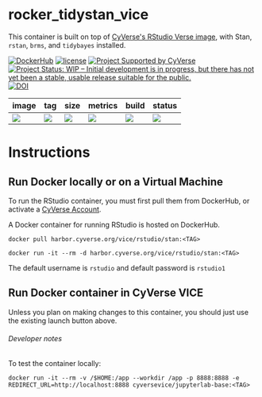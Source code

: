 # rocker_tidystan_vice

This container is built on top of [CyVerse's RStudio Verse image](https://github.com/cyverse-vice/rstudio-verse), with Stan, `rstan`, `brms`, and `tidybayes` installed.

  
[![DockerHub](https://img.shields.io/badge/DockerHub-brightgreen.svg?style=popout&logo=Docker)](https://hub.docker.com/r/cyversevice/rstudio-base) [![license](https://img.shields.io/badge/license-GPLv3-blue.svg)](https://opensource.org/licenses/GPL-3.0)  [![Project Supported by CyVerse](https://img.shields.io/badge/Supported%20by-CyVerse-blue.svg)](https://learning.cyverse.org/projects/vice/en/latest/)  [![Project Status: WIP – Initial development is in progress, but there has not yet been a stable, usable release suitable for the public.](https://www.repostatus.org/badges/latest/wip.svg)](https://www.repostatus.org/#wip) [![DOI](https://zenodo.org/badge/DOI/10.5281/zenodo.3246932.svg)](https://doi.org/10.5281/zenodo.3246932)

image | tag | size | metrics | build | status |  
----- | --- | ---- | ------- | ------|--------|
<a href="https://de.cyverse.org/de/?type=quick-launch&quick-launch-id=19f6a94b-71b6-4034-a7a5-40f7bea0b85b&app-id=75773c76-8ee1-11e9-907f-008cfa5ae621" target="_blank"><img src="https://de.cyverse.org/Powered-By-CyVerse-blue.svg"></a> | [![](https://images.microbadger.com/badges/version/cyversevice/<CONTAINER-NAME-HERE>.svg)](https://microbadger.com/images/cyversevice/<CONTAINER-NAME-HERE> "<TAG>") |  [![](https://images.microbadger.com/badges/image/cyversevice/<CONTAINER-NAME-HERE>.svg)](https://microbadger.com/images/cyversevice/<CONTAINER-NAME-HERE> "<TAG>") | [![](https://img.shields.io/docker/pulls/cyversevice/<CONTAINER-NAME-HERE>.svg)](https://hub.docker.com/r/cyversevice/<CONTAINER-NAME-HERE>)  |  [![](https://img.shields.io/docker/cloud/automated/cyversevice/<CONTAINER-NAME-HERE>.svg)](https://hub.docker.com/r/cyversevice/<CONTAINER-NAME-HERE>/builds) | [![](https://img.shields.io/docker/build/cyversevice/<CONTAINER-NAME-HERE>.svg)](https://cloud.docker.com/u/cyversevice/repository/docker/cyversevice/<CONTAINER-NAME-HERE>)


# Instructions

## Run Docker locally or on a Virtual Machine

To run the RStudio container, you must first pull them from DockerHub, or activate a [CyVerse Account](https://user.cyverse.org/services/mine).

A Docker container for running RStudio is hosted on DockerHub.

```
docker pull harbor.cyverse.org/vice/rstudio/stan:<TAG>
```

```
docker run -it --rm -d harbor.cyverse.org/vice/rstudio/stan:<TAG>
```

The default username is `rstudio` and default password is `rstudio1`

## Run Docker container in CyVerse VICE

Unless you plan on making changes to this container, you should just use the existing launch button above. 

###### Developer notes

To test the container locally:

```
docker run -it --rm -v /$HOME:/app --workdir /app -p 8888:8888 -e REDIRECT_URL=http://localhost:8888 cyversevice/jupyterlab-base:<TAG>
```
